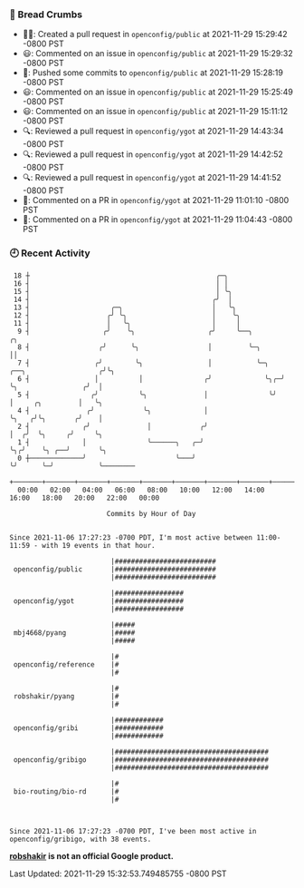 ### 🍞 Bread Crumbs

 * ✍🏼: Created a pull request in `openconfig/public` at 2021-11-29 15:29:42 -0800 PST
 * 😃: Commented on an issue in `openconfig/public` at 2021-11-29 15:29:32 -0800 PST
 * 🚢: Pushed some commits to `openconfig/public` at 2021-11-29 15:28:19 -0800 PST
 * 😃: Commented on an issue in `openconfig/public` at 2021-11-29 15:25:49 -0800 PST
 * 😃: Commented on an issue in `openconfig/public` at 2021-11-29 15:11:12 -0800 PST
 * 🔍: Reviewed a pull request in  `openconfig/ygot` at 2021-11-29 14:43:34 -0800 PST
 * 🔍: Reviewed a pull request in  `openconfig/ygot` at 2021-11-29 14:42:52 -0800 PST
 * 🔍: Reviewed a pull request in  `openconfig/ygot` at 2021-11-29 14:41:52 -0800 PST
 * 💬: Commented on a PR in  `openconfig/ygot` at 2021-11-29 11:01:10 -0800 PST
 * 💬: Commented on a PR in  `openconfig/ygot` at 2021-11-29 11:04:43 -0800 PST

### 🕘 Recent Activity
```
 18 ┼                                              ╭─╮
 16 ┤                                              │ │
 15 ┤                                              │ ╰╮
 14 ┤                                             ╭╯  │
 13 ┤                    ╭─╮                      │   ╰╮
 12 ┤                   ╭╯ ╰╮                     │    ╰╮
 11 ┤                   │   ╰╮                    │     │
  9 ┤                  ╭╯    ╰╮                  ╭╯     ╰──╮                              ╭╮
  8 ┤                 ╭╯      ╰╮                 │         ╰─╮                            ││
  7 ┤                ╭╯        ╰╮                │           ╰─╮   ╭──╮                  ╭╯╰╮
  6 ┤                │          │               ╭╯             ╰╮╭─╯  ╰╮                ╭╯  │
  5 ┤               ╭╯          ╰╮              │               ╰╯     │     ╭╮         │   ╰╮
  4 ┤              ╭╯            ╰╮             │                      ╰╮   ╭╯╰╮       ╭╯    │
  2 ┤             ╭╯              │            ╭╯                       │  ╭╯  ╰╮     ╭╯     ╰╮
  1 ┤             │               ╰──────╮   ╭─╯                        ╰╮╭╯    ╰╮ ╭──╯       ╰╮
  0 ┼─────────────╯                      ╰───╯                           ╰╯      ╰─╯           ╰────────
    +───────+───────+───────+───────+───────+───────+───────+───────+───────+───────+───────+───────+────
  00:00   02:00   04:00   06:00   08:00   10:00   12:00   14:00   16:00   18:00   20:00   22:00   00:00   

						Commits by Hour of Day


Since 2021-11-06 17:27:23 -0700 PDT, I'm most active between 11:00-11:59 - with 19 events in that hour.

```



```
                         |#########################
 openconfig/public       |#########################
                         |#########################

                         |#################
 openconfig/ygot         |#################
                         |#################

                         |#####
 mbj4668/pyang           |#####
                         |#####

                         |#
 openconfig/reference    |#
                         |#

                         |#
 robshakir/pyang         |#
                         |#

                         |############
 openconfig/gribi        |############
                         |############

                         |######################################
 openconfig/gribigo      |######################################
                         |######################################

                         |#
 bio-routing/bio-rd      |#
                         |#



Since 2021-11-06 17:27:23 -0700 PDT, I've been most active in openconfig/gribigo, with 38 events.

```
**[robshakir](mailto:robjs@google.com) is not an official Google product.**  


Last Updated: 2021-11-29 15:32:53.749485755 -0800 PST
